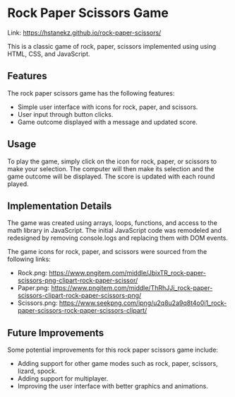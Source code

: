 # Rock Paper Scissors Game
Link: https://hstanekz.github.io/rock-paper-scissors/

This is a classic game of rock, paper, scissors implemented using using HTML, CSS, and JavaScript.

## Features

The rock paper scissors game has the following features:

- Simple user interface with icons for rock, paper, and scissors.
- User input through button clicks.
- Game outcome displayed with a message and updated score.

## Usage

To play the game, simply click on the icon for rock, paper, or scissors to make your selection. The computer will then make its selection and the game outcome will be displayed. The score is updated with each round played.

## Implementation Details

The game was created using arrays, loops, functions, and access to the math library in JavaScript. The initial JavaScript code was remodeled and redesigned by removing console.logs and replacing them with DOM events.

The game icons for rock, paper, and scissors were sourced from the following links:

- Rock.png: https://www.pngitem.com/middle/JbixTR_rock-paper-scissors-png-clipart-rock-paper-scissor/
- Paper.png: https://www.pngitem.com/middle/ThRhJJi_rock-paper-scissors-clipart-rock-paper-scissors-png/
- Scissors.png: https://www.seekpng.com/ipng/u2q8u2a9q8t4o0i1_rock-paper-scissors-rock-paper-scissors-clipart/

## Future Improvements

Some potential improvements for this rock paper scissors game include:

- Adding support for other game modes such as rock, paper, scissors, lizard, spock.
- Adding support for multiplayer.
- Improving the user interface with better graphics and animations.
